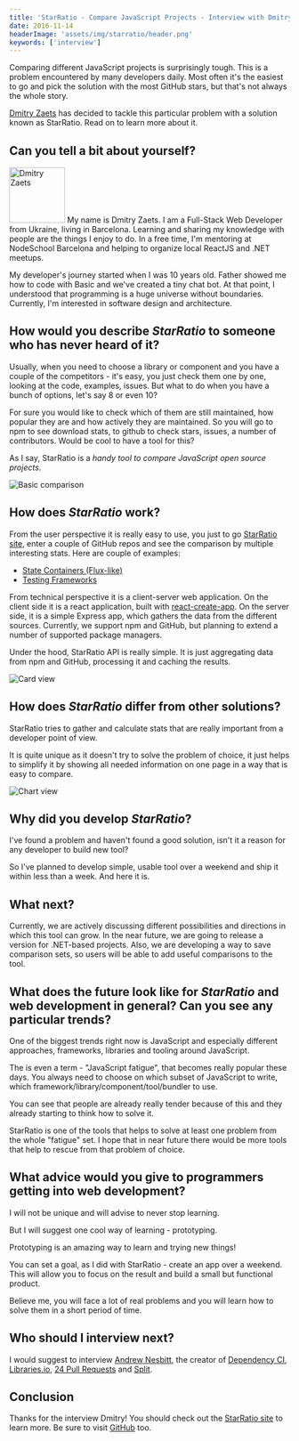 ```yaml
---
title: 'StarRatio - Compare JavaScript Projects - Interview with Dmitry Zaets'
date: 2016-11-14
headerImage: 'assets/img/starratio/header.png'
keywords: ['interview']
---
```


Comparing different JavaScript projects is surprisingly tough. This is a problem encountered by many developers daily. Most often it's the easiest to go and pick the solution with the most GitHub stars, but that's not always the whole story.

[Dmitry Zaets](https://twitter.com/dmitryzaets) has decided to tackle this particular problem with a solution known as StarRatio. Read on to learn more about it.

## Can you tell a bit about yourself?

<p>
<span class="author">
  <img src="https://www.gravatar.com/avatar/b1a049347f659b8455244bc50ac45ef9?s=200" alt="Dmitry Zaets" class="author" width="100" height="100" />
</span>
My name is Dmitry Zaets. I am a Full-Stack Web Developer from Ukraine, living in Barcelona. Learning and sharing my knowledge with people are the things I enjoy to do. In a free time, I'm mentoring at NodeSchool Barcelona and helping to organize local ReactJS and .NET meetups.
</p>

My developer's journey started when I was 10 years old. Father showed me how to code with Basic and we've created a tiny chat bot. At that point, I understood that programming is a huge universe without boundaries. Currently, I'm interested in software design and architecture.

## How would you describe *StarRatio* to someone who has never heard of it?

Usually, when you need to choose a library or component and you have a couple of the competitors - it's easy, you just check them one by one, looking at the code, examples, issues. But what to do when you have a bunch of options, let's say 8 or even 10?

For sure you would like to check which of them are still maintained, how popular they are and how actively they are maintained. So you will go to npm to see download stats, to github to check stars, issues, a number of contributors. Would be cool to have a tool for this?

As I say, StarRatio is a *handy tool to compare JavaScript open source projects*.

![Basic comparison](assets/img/starratio/star-ratio-01.png)

## How does *StarRatio* work?

From the user perspective it is really easy to use, you just to go [StarRatio site](http://starratio.js.org), enter a couple of GitHub repos and see the comparison by multiple interesting stats. Here are couple of examples:

* [State Containers (Flux-like)](http://starratio.js.org/#/compare/tiles?keys=reactjs%2Fredux%2Cfacebook%2Fflux%2Cgoatslacker%2Falt%2Creflux%2Frefluxjs%2Freflux)
* [Testing Frameworks](http://starratio.js.org/#/compare/tiles?keys=facebook%2Fjest%2Cmochajs%2Fmocha%2Cjasmine%2Fjasmine%2Csubstack%2Ftape)

From technical perspective it is a client-server web application. On the client side it is a react application, built with [react-create-app](https://github.com/facebookincubator/create-react-app). On the server side, it is a simple Express app, which gathers the data from the different sources. Currently, we support npm and GitHub, but planning to extend a number of supported package managers.

Under the hood, StarRatio API is really simple. It is just aggregating data from npm and GitHub, processing it and caching the results.

![Card view](assets/img/starratio/star-ratio-02.png)

## How does *StarRatio* differ from other solutions?

StarRatio tries to gather and calculate stats that are really important from a developer point of view.

It is quite unique as it doesn't try to solve the problem of choice, it just helps to simplify it by showing all needed information on one page in a way that is easy to compare.

![Chart view](assets/img/starratio/star-ratio-03.png)

## Why did you develop *StarRatio*?

I've found a problem and haven't found a good solution, isn't it a reason for any developer to build new tool?

So I've planned to develop simple, usable tool over a weekend and ship it within less than a week. And here it is.

## What next?

Currently, we are actively discussing different possibilities and directions in which this tool can grow. In the near future, we are going to release a version for .NET-based projects. Also, we are developing a way to save comparison sets, so users will be able to add useful comparisons to the tool.

## What does the future look like for *StarRatio* and web development in general? Can you see any particular trends?

One of the biggest trends right now is JavaScript and especially different approaches, frameworks, libraries and tooling around JavaScript.

The is even a term - "JavaScript fatigue", that becomes really popular these days. You always need to choose on which subset of JavaScript to write, which framework/library/component/tool/bundler to use.

You can see that people are already really tender because of this and they already starting to think how to solve it.

StarRatio is one of the tools that helps to solve at least one problem from the whole "fatigue" set. I hope that in near future there would be more tools that help to rescue from that problem of choice.

## What advice would you give to programmers getting into web development?

I will not be unique and will advise to never stop learning.

But I will suggest one cool way of learning - prototyping.

Prototyping is an amazing way to learn and trying new things!

You can set a goal, as I did with StarRatio - create an app over a weekend. This will allow you to focus on the result and build a small but functional product.

Believe me, you will face a lot of real problems and you will learn how to solve them in a short period of time.

## Who should I interview next?

I would suggest to interview [Andrew Nesbitt](https://github.com/andrew), the creator of [Dependency CI](https://github.com/DependencyCI), [Libraries.io](https://github.com/Librariesio), [24 Pull Requests](https://github.com/24pullrequests) and [Split](https://github.com/splitrb).

## Conclusion

Thanks for the interview Dmitry! You should check out the [StarRatio site](http://starratio.js.org) to learn more. Be sure to visit [GitHub](https://github.com/StarRatio/star-ratio) too.
